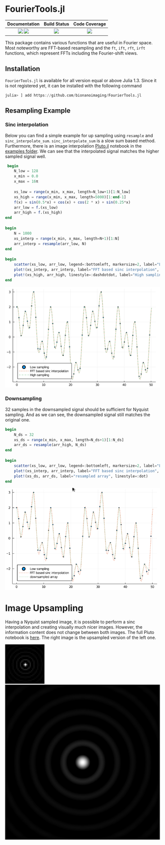 # FourierTools.jl


| **Documentation**                       | **Build Status**                          | **Code Coverage**               |
|:---------------------------------------:|:-----------------------------------------:|:-------------------------------:|
| [![][docs-stable-img]][docs-stable-url] [![][docs-dev-img]][docs-dev-url] | [![][CI-img]][CI-url] | [![][codecov-img]][codecov-url] |


This package contains various functions that are useful in Fourier space. Most noteworthy are FFT-based resampling and the 
`ft`, `ift`, `rft`, `irft` functions, which represent FFTs including the Fourier-shift views.

## Installation
`FourierTools.jl` is available for all version equal or above Julia 1.3.
Since it is not registered yet, it can be installed with the following command

```julia
julia> ] add https://github.com/bionanoimaging/FourierTools.jl
```


## Resampling Example

### Sinc interpolation
Below you can find a simple example for up sampling using `resample` and `sinc_interpolate_sum`.
`sinc_interpolate_sum` is a slow sum based method.
Furthermore, there is an image interpolation [Pluto.jl](https://github.com/fonsp/Pluto.jl) notebook in the [examples folder](examples/).
We can see that the interpolated signal matches the higher sampled signal well.
```julia
 begin
	N_low = 128
	x_min = 0.0
	x_max = 16π
	
	xs_low = range(x_min, x_max, length=N_low+1)[1:N_low]
	xs_high = range(x_min, x_max, length=5000)[1:end-1]
	f(x) = sin(0.5*x) + cos(x) + cos(2 * x) + sin(0.25*x)
	arr_low = f.(xs_low)
	arr_high = f.(xs_high)
end

begin
	N = 1000
	xs_interp = range(x_min, x_max, length=N+1)[1:N]
	arr_interp = resample(arr_low, N)
end

begin
	scatter(xs_low, arr_low, legend=:bottomleft, markersize=2, label="Low sampling")
	plot!(xs_interp, arr_interp, label="FFT based sinc interpolation", linestyle=:dash)
	plot!(xs_high, arr_high, linestyle=:dashdotdot, label="High sampling")
end
```

![](examples/output_images/1D_resample.png)

### Downsampling
32 samples in the downsampled signal should be sufficient for Nyquist sampling.
And as we can see, the downsampled signal still matches the original one.

```julia
begin
	N_ds = 32
	xs_ds = range(x_min, x_max, length=N_ds+1)[1:N_ds]
	arr_ds = resample(arr_high, N_ds)
end

begin
	scatter(xs_low, arr_low, legend=:bottomleft, markersize=2, label="Low sampling")
	plot!(xs_interp, arr_interp, label="FFT based sinc interpolation", linestyle=:dash)
	plot!(xs_ds, arr_ds, label="resampled array", linestyle=:dot)	
end
```

![](examples/output_images/plot_ds.png)


# Image Upsampling
Having a Nyquist sampled image, it is possible to perform a sinc interpolation and creating visually much nicer images.
However, the information content does not change between both images.
The full Pluto notebook is [here](examples/resample_image.jl).
The right image is the upsampled version of the left one.

![](examples/output_images/image_low_res.png)
![](examples/output_images/image_high_res.png)




[docs-dev-img]: https://img.shields.io/badge/docs-dev-pink.svg
[docs-dev-url]: https://bionanoimaging.github.io/FourierTools.jl/dev/

[docs-stable-img]: https://img.shields.io/badge/docs-stable-darkgreen.svg
[docs-stable-url]: https://bionanoimaging.github.io/FourierTools.jl/stable/

[CI-img]: https://github.com/bionanoimaging/FourierTools.jl/actions/workflows/ci.yml/badge.svg
[CI-url]: https://github.com/bionanoimaging/FourierTools.jl/actions/workflows/ci.yml

[codecov-img]: https://codecov.io/gh/bionanoimaging/FourierTools.jl/branch/main/graph/badge.svg?token=6XWI1M1MPB
[codecov-url]: https://codecov.io/gh/bionanoimaging/FourierTools.jl

